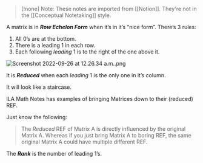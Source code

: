 > [!none] Note:
> These notes are imported from [[Notion]]. They're not in the [[Conceptual Notetaking]] style. 

A matrix is in ***Row Echelon Form*** when it’s in it’s “nice form”. There’s 3 rules:

1. All $0$’s are at the bottom.  
2. There is a leading $1$ in each row. 
3. Each following *leading* $1$ is to the right of the one above it. 

![Screenshot 2022-09-26 at 12.26.34 a.m..png](https://s3-us-west-2.amazonaws.com/secure.notion-static.com/623eb34f-21f7-402e-b183-f7c646965005/Screenshot_2022-09-26_at_12.26.34_a.m..png)

It is ***Reduced*** when each *leading* $1$ is the only one in it’s column. 

It will look like a staircase. 

ILA Math Notes has examples of bringing Matrices down to their (reduced) REF. 

Just know the following:

> The *Reduced* REF of Matrix A is directly influenced by the original Matrix A. Whereas if you just bring Matrix A to boring REF, the same original Matrix A could have multiple different REF.
> 

The ***Rank*** is the number of leading 1’s.